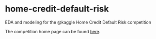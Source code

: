 # home-credit-default-risk
EDA and modeling for the @kaggle Home Credit Default Risk competition

The competition home page can be found [here](https://www.kaggle.com/c/home-credit-default-risk).
